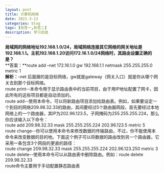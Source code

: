 ```yaml
---
layout: post
title: 计算机网络
date: 2021-3-13
categories: blog
tags: [标签一,标签二]
description: 学习总结
---
```

**局域网的网络地址192.168.1.0/24，局域网络连接其它网络的网关地址是192.168.1.1。主机192.168.1.20访问172.16.1.0/24网络时，其路由设置正确的是？**  
**答案：**route add –net 172.16.1.0 gw 192.168.1.1 netmask 255.255.255.0 metric 1  
**解析：**-net 后面跟的是目标网络，gw就是gateway（网关入口）就是你从哪个网关去到那个目标网络。  
route print--本命令用于显示路由表中的当前项目，由于用IP地址配置了网卡，因此所有的这些项目都是自动添加的。  
route add--使用本命令，可以将新路由项目添加给路由表。例如，如果要设定一个到目的网络209.98.32.33的路由，其间要经过5个路由器网段，首先要经过本地网络上的一个路由器，其IP为202.96.123.5，子网掩码为255.255.255.224，那么你应该输入以下命令：  
route add 209.98.32.33 mask 255.255.255.224 202.96.123.5 metric 5  
route change--你可以使用本命令来修改数据的传输路由，不过，你不能使用本命令来改变数据的目的地。下面这个例子可以将数据的路由改到另一个路由器，它采用一条包含3个网段的更直的路径：  
route change 209.98.32.33 mask 255.255.255.224 202.96.123.250 metric 3  
route delete--使用本命令可以从路由表中删除路由。例如：route delete 209.98.32.33  
route命令主要用于手动配置静态路由表  




